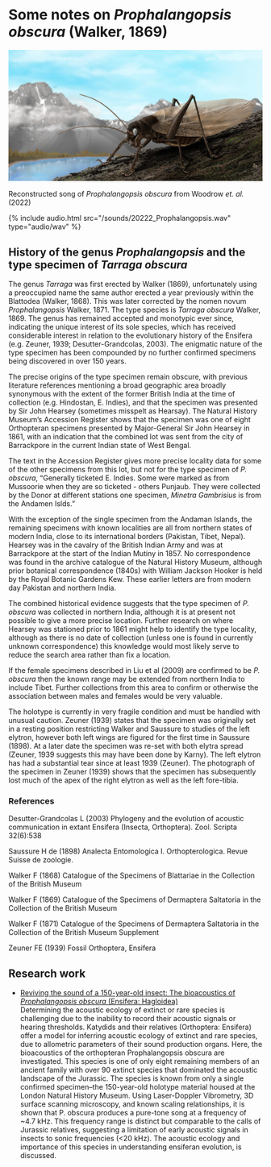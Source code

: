 # Some notes on _Prophalangopsis obscura_ (Walker, 1869)

![Reconstruction of _Prophalangopsis obscura_](/imgs/prophalangopsis.jpg)

Reconstructed song of _Prophalangopsis obscura_ from Woodrow _et. al._ (2022)

{% include audio.html src="/sounds/20222_Prophalangopsis.wav" type="audio/wav" %}

## History of the genus _Prophalangopsis_ and the type specimen of _Tarraga obscura_

The genus _Tarraga_ was first erected by Walker (1869), unfortunately using a preoccupied name the same author erected a year previously within the Blattodea (Walker, 1868). This was later corrected by the nomen novum _Prophalangopsis_ Walker, 1871. The type species is _Tarraga obscura_ Walker, 1869. The genus has remained accepted and monotypic ever since, indicating the unique interest of its sole species, which has received considerable interest in relation to the evolutionary history of the Ensifera (e.g. Zeuner, 1939; Desutter-Grandcolas, 2003). The enigmatic nature of the type specimen has been compounded by no further confirmed specimens being discovered in over 150 years.

The precise origins of the type specimen remain obscure, with previous literature references mentioning a broad geographic area broadly synonymous with the extent of the former British India at the time of collection (e.g. Hindostan, E. Indies), and that the specimen was presented by Sir John Hearsey (sometimes misspelt as Hearsay). The Natural History Museum’s Accession Register shows that the specimen was one of eight Orthopteran specimens presented by Major-General Sir John Hearsey in 1861, with an indication that the combined lot was sent from the city of Barrackpore in the current Indian state of West Bengal.

The text in the Accession Register gives more precise locality data for some of the other specimens from this lot, but not for the type specimen of _P. obscura_, “Generally ticketed E. Indies. Some were marked as from Mussoorie when they are so ticketed - others Punjaub. They were collected by the Donor at different stations one specimen, _Minetra Gambrisius_ is from the Andamen Islds.”

With the exception of the single specimen from the Andaman Islands, the remaining specimens with known localities are all from northern states of modern India, close to its international borders (Pakistan, Tibet, Nepal). Hearsey was in the cavalry of the British Indian Army and was at Barrackpore at the start of the Indian Mutiny in 1857. No correspondence was found in the archive catalogue of the Natural History Museum, although prior botanical correspondence (1840s) with William Jackson Hooker is held by the Royal Botanic Gardens Kew. These earlier letters are from modern day Pakistan and northern India.

The combined historical evidence suggests that the type specimen of _P. obscura_ was collected in northern India, although it is at present not possible to give a more precise location. Further research on where Hearsey was stationed prior to 1861 might help to identify the type locality, although as there is no date of collection (unless one is found in currently unknown correspondence) this knowledge would most likely serve to reduce the search area rather than fix a location.

If the female specimens described in Liu et al (2009) are confirmed to be _P. obscura_ then the known range may be extended from northern India to include Tibet. Further collections from this area to confirm or otherwise the association between males and females would be very valuable.

The holotype is currently in very fragile condition and must be handled with unusual caution. Zeuner (1939) states that the specimen was originally set in a resting position restricting Walker and Saussure to studies of the left elytron, however both left wings are figured for the first time in Saussure (1898). At a later date the specimen was re-set with both elytra spread (Zeuner, 1939 suggests this may have been done by Karny). The left elytron has had a substantial tear since at least 1939 (Zeuner). The photograph of the specimen in Zeuner (1939) shows that the specimen has subsequently lost much of the apex of the right elytron as well as the left fore-tibia.

### References

Desutter-Grandcolas L (2003) Phylogeny and the evolution of acoustic communication in extant Ensifera (Insecta, Orthoptera). Zool. Scripta 32(6):538

Saussure H de (1898) Analecta Entomologica I. Orthopterologica. Revue Suisse de zoologie.

Walker F (1868) Catalogue of the Specimens of Blattariae in the Collection of the British Museum

Walker F (1869) Catalogue of the Specimens of Dermaptera Saltatoria in the Collection of the British Museum

Walker F (1871) Catalogue of the Specimens of Dermaptera Saltatoria in the Collection of the British Museum Supplement

Zeuner FE (1939) Fossil Orthoptera, Ensifera

## Research work

- [Reviving the sound of a 150-year-old insect: The bioacoustics of _Prophalangopsis obscura_ (Ensifera: Hagloidea)](https://doi.org/10.1371/journal.pone.0270498)  
  Determining the acoustic ecology of extinct or rare species is challenging due to the inability to record their acoustic signals or hearing thresholds. Katydids and their relatives (Orthoptera: Ensifera) offer a model for inferring acoustic ecology of extinct and rare species, due to allometric parameters of their sound production organs. Here, the bioacoustics of the orthopteran Prophalangopsis obscura are investigated. This species is one of only eight remaining members of an ancient family with over 90 extinct species that dominated the acoustic landscape of the Jurassic. The species is known from only a single confirmed specimen–the 150-year-old holotype material housed at the London Natural History Museum. Using Laser-Doppler Vibrometry, 3D surface scanning microscopy, and known scaling relationships, it is shown that P. obscura produces a pure-tone song at a frequency of ~4.7 kHz. This frequency range is distinct but comparable to the calls of Jurassic relatives, suggesting a limitation of early acoustic signals in insects to sonic frequencies (<20 kHz). The acoustic ecology and importance of this species in understanding ensiferan evolution, is discussed.
